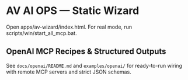 # AV AI OPS — Static Wizard
Open apps/av-wizard/index.html. For real mode, run scripts/win/start_all_mcp.bat.

## OpenAI MCP Recipes & Structured Outputs
See `docs/openai/README.md` and `examples/openai/` for ready-to-run wiring with remote MCP servers and strict JSON schemas.
